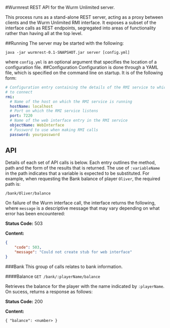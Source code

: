 #Wurmrest
REST API for the Wurm Unlimited server.

This process runs as a stand-alone REST server, acting as a proxy between clients and the Wurm 
Unlimited RMI interface. It exposes a subset of the interface calls as REST endpoints, segregated
 into areas of functionality rather than having all at the top level.

##Running
The server may be started with the following:

`java -jar wurmrest-0.1-SNAPSHOT.jar server [config.yml]`

where `config.yml` is an optional argument that specifies the location of a configuration file.
##Configuration
Configuration is done through a YAML file, which is specified on the command line on startup. It 
is of the following form:
```yaml
# Configuration entry containing the details of the RMI service to which this server will attempt
# to connect
rmi:
  # Name of the host on which the RMI service is running
  hostName: localhost
  # Port on which the RMI service listens
  port: 7220
  # Name of the web interface entry in the RMI service
  objectName: WebInterface
  # Password to use when making RMI calls
  password: yourpassword
```

## API
Details of each set of API calls is below. Each entry outlines the method, path and the form of 
the results that is returned. The use of `:variableName` in the path indicates that a variable is
 expected to be substituted. For example, when requesting the Bank balance of player 
 `Oliver`, the required path is:
 
`/bank/Oliver/balance`

On failure of the Wurm interface call, the interface returns the following, where `message` is a 
descriptive message that may vary depending on what error has been encountered:

**Status Code:** 503

**Content:**
```json
{
	"code": 503,
	"message": "Could not create stub for web interface"
}
```

###Bank
This group of calls relates to bank information.

####Balance
`GET /bank/:playerName/balance`

Retrieves the balance for the player with the name indicated by `:playerName`. On sucess, returns
 a response as follows:

**Status Code:** 200

**Content:**
```
{ "balance": <number> }
```
